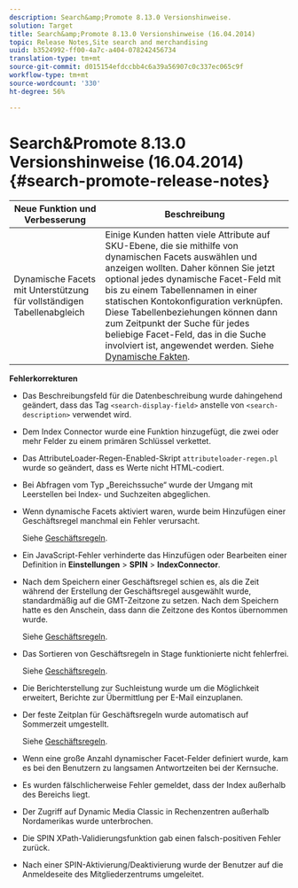 ```yaml
---
description: Search&amp;Promote 8.13.0 Versionshinweise.
solution: Target
title: Search&amp;Promote 8.13.0 Versionshinweise (16.04.2014)
topic: Release Notes,Site search and merchandising
uuid: b3524992-ff00-4a7c-a404-078242456734
translation-type: tm+mt
source-git-commit: d015154efdccbb4c6a39a56907c0c337ec065c9f
workflow-type: tm+mt
source-wordcount: '330'
ht-degree: 56%

---
```



# Search&amp;Promote 8.13.0 Versionshinweise (16.04.2014){#search-promote-release-notes}

| Neue Funktion und Verbesserung | Beschreibung |
|----------------------------------------------|---------------------------------------------------------------------------------------------------------------------------------------------------------------------------------------------------------------------------------------------------------------------------------------------------------------------------------------------------------------------------------------------|
| Dynamische Facets mit Unterstützung für vollständigen Tabellenabgleich | Einige Kunden hatten viele Attribute auf SKU-Ebene, die sie mithilfe von dynamischen Facets auswählen und anzeigen wollten. Daher können Sie jetzt optional jedes dynamische Facet-Feld mit bis zu einem Tabellennamen in einer statischen Kontokonfiguration verknüpfen. Diese Tabellenbeziehungen können dann zum Zeitpunkt der Suche für jedes beliebige Facet-Feld, das in die Suche involviert ist, angewendet werden. Siehe [Dynamische Fakten](../c-about-design-menu/c-about-dynamic-facets.md#concept_E65A70C9C2E04804BF24FBE1B3CAD899). |

**Fehlerkorrekturen**

* Das Beschreibungsfeld für die Datenbeschreibung wurde dahingehend geändert, dass das Tag `<search-display-field>` anstelle von `<search-description>` verwendet wird.
* Dem Index Connector wurde eine Funktion hinzugefügt, die zwei oder mehr Felder zu einem primären Schlüssel verkettet.
* Das AttributeLoader-Regen-Enabled-Skript `attributeloader-regen.pl` wurde so geändert, dass es Werte nicht HTML-codiert.
* Bei Abfragen vom Typ „Bereichssuche“ wurde der Umgang mit Leerstellen bei Index- und Suchzeiten abgeglichen.
* Wenn dynamische Facets aktiviert waren, wurde beim Hinzufügen einer Geschäftsregel manchmal ein Fehler verursacht.

   Siehe [Geschäftsregeln](../c-about-rules-menu/c-about-business-rules.md#concept_2A93D76216754D3D8412CDEA00BD26BD).

* Ein JavaScript-Fehler verhinderte das Hinzufügen oder Bearbeiten einer Definition in **Einstellungen** > **SPIN** > **IndexConnector**.
* Nach dem Speichern einer Geschäftsregel schien es, als die Zeit während der Erstellung der Geschäftsregel ausgewählt wurde, standardmäßig auf die GMT-Zeitzone zu setzen. Nach dem Speichern hatte es den Anschein, dass dann die Zeitzone des Kontos übernommen wurde.

   Siehe [Geschäftsregeln](../c-about-rules-menu/c-about-business-rules.md#concept_2A93D76216754D3D8412CDEA00BD26BD).

* Das Sortieren von Geschäftsregeln in Stage funktionierte nicht fehlerfrei.

   Siehe [Geschäftsregeln](../c-about-rules-menu/c-about-business-rules.md#concept_2A93D76216754D3D8412CDEA00BD26BD).

* Die Berichterstellung zur Suchleistung wurde um die Möglichkeit erweitert, Berichte zur Übermittlung per E-Mail einzuplanen.
* Der feste Zeitplan für Geschäftsregeln wurde automatisch auf Sommerzeit umgestellt.

   Siehe [Geschäftsregeln](../c-about-rules-menu/c-about-business-rules.md#concept_2A93D76216754D3D8412CDEA00BD26BD).

* Wenn eine große Anzahl dynamischer Facet-Felder definiert wurde, kam es bei den Benutzern zu langsamen Antwortzeiten bei der Kernsuche.
* Es wurden fälschlicherweise Fehler gemeldet, dass der Index außerhalb des Bereichs liegt.
* Der Zugriff auf Dynamic Media Classic in Rechenzentren außerhalb Nordamerikas wurde unterbrochen.
* Die SPIN XPath-Validierungsfunktion gab einen falsch-positiven Fehler zurück.

* Nach einer SPIN-Aktivierung/Deaktivierung wurde der Benutzer auf die Anmeldeseite des Mitgliederzentrums umgeleitet.

